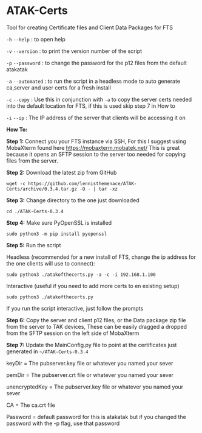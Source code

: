 # ATAK-Certs
Tool for creating Certificate files and Client Data Packages for FTS

`-h` `--help` : to open help

`-v` `--version` : to print the version number of the script

`-p` `--password` : to change the password for the p12 files from the default atakatak

`-a` `--automated` : to run the script in a headless mode to auto generate ca,server and user certs for a fresh install

`-c` `--copy` : Use this in conjunction with `-a` to copy the server certs needed into the default location for FTS, 
if this is used skip step 7 in How to

`-i` `--ip` : The IP address of the server that clients will be accessing it on


**How To:**

**Step 1:**
Connect you your FTS instance via SSH, For this I suggest using MobaXterm found here https://mobaxterm.mobatek.net/ This
is great because it opens an SFTP session to the server too needed for copying files from the server.

**Step 2:**
Download the latest zip from GitHub

`wget -c https://github.com/lennisthemenace/ATAK-Certs/archive/0.3.4.tar.gz -O - | tar -xz`

**Step 3:**
Change directory to the one just downloaded

`cd ./ATAK-Certs-0.3.4`

**Step 4:**
Make sure PyOpenSSL is installed

`sudo python3 -m pip install pyopenssl`

**Step 5:**
Run the script

Headless (recommended for a new install of FTS, change the ip address for the one clients will use to connect):

`sudo python3 ./atakofthecerts.py -a -c -i 192.168.1.100`

Interactive (useful if you need to add more certs to en existing setup)

`sudo python3 ./atakofthecerts.py`

If you run the script interactive, just follow the prompts

**Step 6:**
Copy the server and client p12 files, or the Data package zip file from the server to TAK devices, These can be easily dragged a dropped 
from the SFTP session on the left side of MobaXterm 

**Step 7:**
Update the MainConfig.py file to point at the certificates just generated in `~/ATAK-Certs-0.3.4`

keyDir = The pubserver.key file or whatever you named your sever

pemDir = The pubserver.crt file or whatever you named your sever

unencryptedKey = The pubserver.key file or whatever you named your sever

CA = The ca.crt file

Password = default password for this is atakatak but if you changed the password with the -p flag, use that password